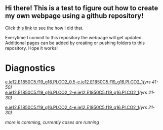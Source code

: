 ## Hi there! This is a test to figure out how to create my own webpage using a github repository!

Click [this link](https://docs.github.com/en/pages/getting-started-with-github-pages/creating-a-github-pages-site) to see the how I did that.

Everytime I commit to this repository the webpage will get updated.
Additional pages can be added by creating or pushing folders to this repository.
Hope it works!

# Diagnostics
[e.ie12.E1850C5.f19_g16.PI.CO2_0.5-e.ie12.E1850C5.f19_g16.PI.CO2_1](https://profgrizzly.github.io/e.ie12.E1850C5.f19_g16.PI.CO2_0.5-e.ie12.E1850C5.f19_g16.PI.CO2_1)*(yrs 41-50)*  
[e.ie12.E1850C5.f19_g16.PI.CO2_2-e.ie12.E1850C5.f19_g16.PI.CO2_1](https://profgrizzly.github.io/e.ie12.E1850C5.f19_g16.PI.CO2_2-e.ie12.E1850C5.f19_g16.PI.CO2_1)*(yrs 21-30)*  

[e.ie12.E1850C5.f19_g16.PI.CO2_4-e.ie12.E1850C5.f19_g16.PI.CO2_1](https://profgrizzly.github.io/e.ie12.E1850C5.f19_g16.PI.CO2_4-e.ie12.E1850C5.f19_g16.PI.CO2_1)*(yrs 21-30)*   

*more is comming, currently cases are running* 
